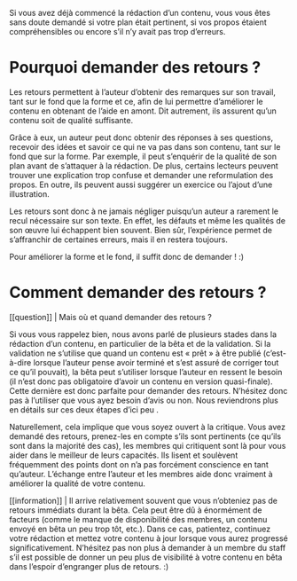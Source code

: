 Si vous avez déjà commencé la rédaction d’un contenu, vous vous êtes sans doute demandé si votre plan était pertinent, si vos propos étaient compréhensibles ou encore s’il n’y avait pas trop d’erreurs.

# Pourquoi demander des retours ?

Les retours permettent à l’auteur d’obtenir des remarques sur son travail, tant sur le fond que la forme et ce, afin de lui permettre d’améliorer le contenu en obtenant de l’aide en amont. Dit autrement, ils assurent qu’un contenu soit de qualité suffisante.

Grâce à eux, un auteur peut donc obtenir des réponses à ses questions, recevoir des idées et savoir ce qui ne va pas dans son contenu, tant sur le fond que sur la forme. Par exemple, il peut s’enquérir de la qualité de son plan avant de s’attaquer à la rédaction. De plus, certains lecteurs peuvent trouver une explication trop confuse et demander une reformulation des propos. En outre, ils peuvent aussi suggérer un exercice ou l’ajout d’une illustration.

Les retours sont donc à ne jamais négliger puisqu’un auteur a rarement le recul nécessaire sur son texte. En effet, les défauts et même les qualités de son œuvre lui échappent bien souvent. Bien sûr, l’expérience permet de s’affranchir de certaines erreurs, mais il en restera toujours.

Pour améliorer la forme et le fond, il suffit donc de demander ! :)

# Comment demander des retours ?

[[question]]
| Mais où et quand demander des retours ?

Si vous vous rappelez bien, nous avons parlé de plusieurs stades dans la rédaction d’un contenu, en particulier de la bêta et de la validation. Si la validation ne s’utilise que quand un contenu est « prêt » à être publié (c’est-à-dire lorsque l’auteur pense avoir terminé et s’est assuré de corriger tout ce qu’il pouvait), la bêta peut s’utiliser lorsque l’auteur en ressent le besoin (il n’est donc pas obligatoire d’avoir un contenu en version quasi-finale). Cette dernière est donc parfaite pour demander des retours. N’hésitez donc pas à l’utiliser que vous ayez besoin d’avis ou non. Nous reviendrons plus en détails sur ces deux étapes d’ici peu .

Naturellement, cela implique que vous soyez ouvert à la critique. Vous avez demandé des retours, prenez-les en compte s’ils sont pertinents (ce qu’ils sont dans la majorité des cas), les membres qui critiquent sont là pour vous aider dans le meilleur de leurs capacités. Ils lisent et soulèvent fréquemment des points dont on n’a pas forcément conscience en tant qu’auteur. L’échange entre l’auteur et les membres aide donc vraiment à améliorer la qualité de votre contenu. 
 
[[information]]
| Il arrive relativement souvent que vous n’obteniez pas de retours immédiats durant la bêta. Cela peut être dû à énormément de facteurs (comme le manque de disponibilité des membres, un contenu envoyé en bêta un peu trop tôt, etc.). Dans ce cas, patientez, continuez votre rédaction et mettez votre contenu à jour lorsque vous aurez progressé significativement. N’hésitez pas non plus à demander à un membre du staff s’il est possible de donner un peu plus de visibilité à votre contenu en bêta dans l’espoir d’engranger plus de retours. :) 